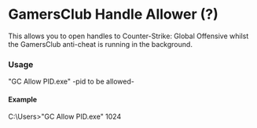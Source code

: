 # GamersClub Handle Allower (?)
This allows you to open handles to Counter-Strike: Global Offensive whilst the GamersClub anti-cheat is running in the background.

### Usage
"GC Allow PID.exe" -pid to be allowed-

#### Example
C:\Users\>"GC Allow PID.exe" 1024
